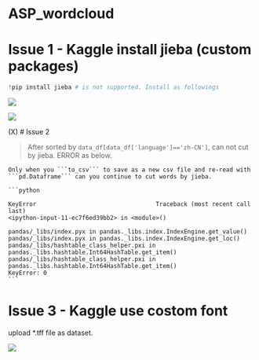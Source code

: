 # ASP_wordcloud

# Issue 1 - Kaggle install jieba (custom packages)

```python
!pip install jieba # is not supported. Install as followings
``` 


![](https://github.com/davidkorea/ASP_wordcloud/blob/master/README/1.jpg)

![](https://github.com/davidkorea/ASP_wordcloud/blob/master/README/4.jpg)


(X) # Issue 2 

> After sorted by  ```data_df[data_df['language']=='zh-CN']```, can not cut by jieba. ERROR as below.

    Only when you ```to_csv``` to save as a new csv file and re-read with ```pd.Dataframe``` can you continue to cut words by jieba.

    ```python

    KeyError                                  Traceback (most recent call last)
    <ipython-input-11-ec7f6ed39bb2> in <module>()

    pandas/_libs/index.pyx in pandas._libs.index.IndexEngine.get_value()
    pandas/_libs/index.pyx in pandas._libs.index.IndexEngine.get_loc()
    pandas/_libs/hashtable_class_helper.pxi in pandas._libs.hashtable.Int64HashTable.get_item()
    pandas/_libs/hashtable_class_helper.pxi in pandas._libs.hashtable.Int64HashTable.get_item()
    KeyError: 0
    ```
# Issue 3 - Kaggle use costom font

upload *.tff file as dataset.
 
![](https://github.com/davidkorea/ASP_wordcloud/blob/master/README/3.jpg)
